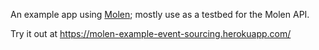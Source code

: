 An example app using [Molen](https://www.npmjs.com/package/molen); mostly use as a testbed for the Molen API.

Try it out at https://molen-example-event-sourcing.herokuapp.com/